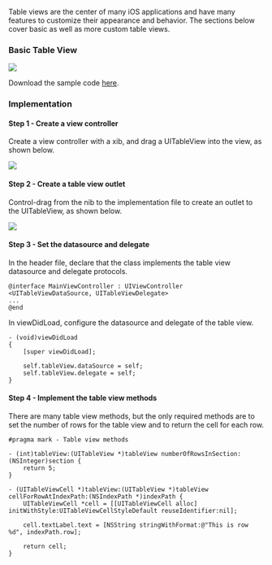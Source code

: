 Table views are the center of many iOS applications and have many features to customize their appearance and behavior. The sections below cover basic as well as more custom table views.

### Basic Table View

<img src="http://i.imgur.com/rYbUIR1.png" />

Download the sample code [here](https://github.com/thecodepath/ios_guides/tree/master/demos/SimpleTableView).

### Implementation

#### Step 1 - Create a view controller

Create a view controller with a xib, and drag a UITableView into the view, as shown below.

<img src="http://i.imgur.com/uDwEPMA.gif" />

#### Step 2 - Create a table view outlet

Control-drag from the nib to the implementation file to create an outlet to the UITableView, as shown below.

<img src="http://i.imgur.com/mkgZCJ2.gif" />

#### Step 3 - Set the datasource and delegate

In the header file, declare that the class implements the table view datasource and delegate protocols.

```
@interface MainViewController : UIViewController <UITableViewDataSource, UITableViewDelegate>
...
@end
```

In viewDidLoad, configure the datasource and delegate of the table view.

```
- (void)viewDidLoad
{
    [super viewDidLoad];

    self.tableView.dataSource = self;
    self.tableView.delegate = self;
}
```

#### Step 4 - Implement the table view methods

There are many table view methods, but the only required methods are to set the number of rows for the table view and to return the cell for each row.

```
#pragma mark - Table view methods

- (int)tableView:(UITableView *)tableView numberOfRowsInSection:(NSInteger)section {
    return 5;
}

- (UITableViewCell *)tableView:(UITableView *)tableView cellForRowAtIndexPath:(NSIndexPath *)indexPath {
    UITableViewCell *cell = [[UITableViewCell alloc] initWithStyle:UITableViewCellStyleDefault reuseIdentifier:nil];
    
    cell.textLabel.text = [NSString stringWithFormat:@"This is row %d", indexPath.row];
    
    return cell;
}
```
